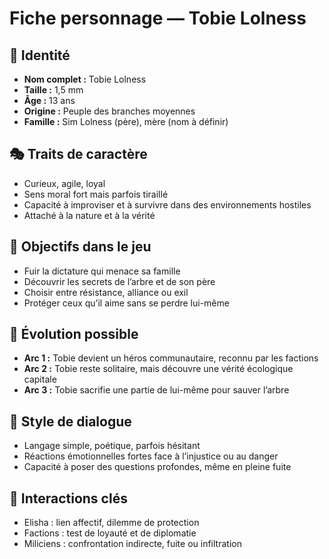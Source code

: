 # Fiche personnage — Tobie Lolness

## 🧍 Identité
- **Nom complet :** Tobie Lolness
- **Taille :** 1,5 mm
- **Âge :** 13 ans
- **Origine :** Peuple des branches moyennes
- **Famille :** Sim Lolness (père), mère (nom à définir)

## 🎭 Traits de caractère
- Curieux, agile, loyal
- Sens moral fort mais parfois tiraillé
- Capacité à improviser et à survivre dans des environnements hostiles
- Attaché à la nature et à la vérité

## 🎯 Objectifs dans le jeu
- Fuir la dictature qui menace sa famille
- Découvrir les secrets de l’arbre et de son père
- Choisir entre résistance, alliance ou exil
- Protéger ceux qu’il aime sans se perdre lui-même

## 🧩 Évolution possible
- **Arc 1 :** Tobie devient un héros communautaire, reconnu par les factions
- **Arc 2 :** Tobie reste solitaire, mais découvre une vérité écologique capitale
- **Arc 3 :** Tobie sacrifie une partie de lui-même pour sauver l’arbre

## 💬 Style de dialogue
- Langage simple, poétique, parfois hésitant
- Réactions émotionnelles fortes face à l’injustice ou au danger
- Capacité à poser des questions profondes, même en pleine fuite

## 🔄 Interactions clés
- Elisha : lien affectif, dilemme de protection
- Factions : test de loyauté et de diplomatie
- Miliciens : confrontation indirecte, fuite ou infiltration

